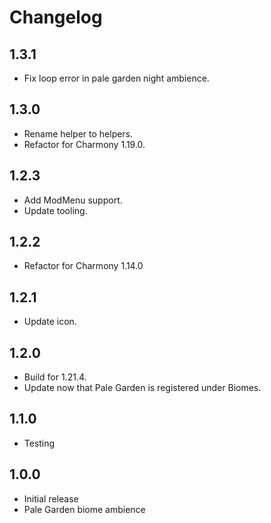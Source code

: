# Changelog

## 1.3.1

- Fix loop error in pale garden night ambience.

## 1.3.0

- Rename helper to helpers.
- Refactor for Charmony 1.19.0.

## 1.2.3

- Add ModMenu support.
- Update tooling.

## 1.2.2

- Refactor for Charmony 1.14.0

## 1.2.1

- Update icon.

## 1.2.0

- Build for 1.21.4.
- Update now that Pale Garden is registered under Biomes.

## 1.1.0

- Testing

## 1.0.0

- Initial release
- Pale Garden biome ambience